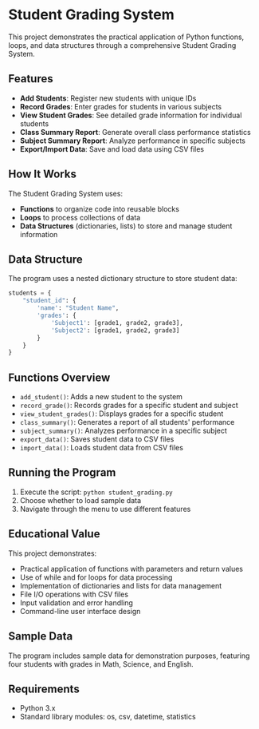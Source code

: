 # Student Grading System

This project demonstrates the practical application of Python functions, loops, and data structures through a comprehensive Student Grading System.

## Features

- **Add Students**: Register new students with unique IDs
- **Record Grades**: Enter grades for students in various subjects
- **View Student Grades**: See detailed grade information for individual students
- **Class Summary Report**: Generate overall class performance statistics
- **Subject Summary Report**: Analyze performance in specific subjects
- **Export/Import Data**: Save and load data using CSV files

## How It Works

The Student Grading System uses:
- **Functions** to organize code into reusable blocks
- **Loops** to process collections of data
- **Data Structures** (dictionaries, lists) to store and manage student information

## Data Structure

The program uses a nested dictionary structure to store student data:
```python
students = {
    "student_id": {
        'name': "Student Name",
        'grades': {
            'Subject1': [grade1, grade2, grade3],
            'Subject2': [grade1, grade2, grade3]
        }
    }
}
```

## Functions Overview

- `add_student()`: Adds a new student to the system
- `record_grade()`: Records grades for a specific student and subject
- `view_student_grades()`: Displays grades for a specific student
- `class_summary()`: Generates a report of all students' performance
- `subject_summary()`: Analyzes performance in a specific subject
- `export_data()`: Saves student data to CSV files
- `import_data()`: Loads student data from CSV files

## Running the Program

1. Execute the script: `python student_grading.py`
2. Choose whether to load sample data
3. Navigate through the menu to use different features

## Educational Value

This project demonstrates:
- Practical application of functions with parameters and return values
- Use of while and for loops for data processing
- Implementation of dictionaries and lists for data management
- File I/O operations with CSV files
- Input validation and error handling
- Command-line user interface design

## Sample Data

The program includes sample data for demonstration purposes, featuring four students with grades in Math, Science, and English.

## Requirements

- Python 3.x
- Standard library modules: os, csv, datetime, statistics
